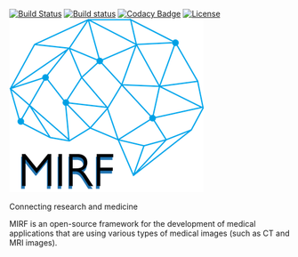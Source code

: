 [![Build Status](https://travis-ci.com/MathAndMedLab/Medical-images-research-framework.svg?branch=master)](https://travis-ci.com/MathAndMedLab/Medical-images-research-framework) [![Build status](https://ci.appveyor.com/api/projects/status/viado9t6g22ka27g/branch/master?svg=true)](https://ci.appveyor.com/project/sabrinamusatian/medical-images-research-framework/branch/master) [![Codacy Badge](https://api.codacy.com/project/badge/Grade/5ae9465daad545e88e3a50c30da7b65f)](https://www.codacy.com/app/sabrina.musatian/Medical-images-research-framework?utm_source=github.com&amp;utm_medium=referral&amp;utm_content=MathAndMedLab/Medical-images-research-framework&amp;utm_campaign=Badge_Grade)
[![License](https://img.shields.io/badge/License-Apache%202.0-blue.svg)](https://github.com/MathAndMedLab/Medical-images-research-framework/blob/master/LICENSE)
![mirf](docs/pics/mirf.png)

Connecting research and medicine

MIRF is an open-source framework for the development of medical applications that are using various types of medical images (such as CT and MRI images). 

